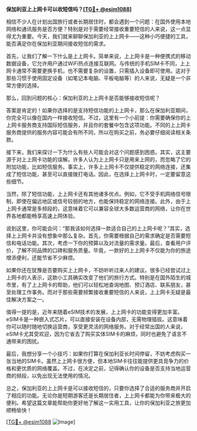 **保加利亚上上网卡可以收短信吗？[[TG💪+ @esim1088](https://t.me/s/esim1088)]**

相信不少人在计划出国旅行或者长期居住时，都会遇到一个问题：在国外使用本地网络和通讯服务是否方便？特别是对于需要经常接收重要短信的人来说，这一点显得尤为重要。今天，我们就来聊聊保加利亚的上上网卡——这种小巧便捷的工具，能否满足你在保加利亚期间接收短信的需求。

首先，让我们了解一下什么是上上网卡。简单来说，上上网卡是一种便携式的移动数据设备，它允许用户通过WiFi热点连接互联网。与传统的手机SIM卡不同，上上网卡通常不需要更换手机，也不需要复杂的设置，只需插入设备即可使用。这对于那些习惯于使用固定设备（如笔记本电脑、平板电脑等）的人来说，无疑是一个非常方便的选择。

那么，回到问题的核心：保加利亚的上上网卡是否能够接收短信呢？

答案是肯定的！如果你选择的是支持短信功能的上上网卡，那么在保加利亚期间，你完全可以像在国内一样接收短信。不过，这里有一个小前提：你需要确保你的上上网卡服务商支持国际短信服务，并且你的套餐中包含这项功能。不同的上上网卡服务商提供的服务内容可能会有所不同，所以在购买之前，务必要仔细阅读相关条款。

接下来，我们来探讨一下为什么有些人可能会对这个问题感到困惑。其实，这主要源于对上上网卡功能的误解。许多人认为上上网卡只是用来上网的，而忽略了它的附加功能，比如短信服务。事实上，许多上上网卡不仅提供稳定的网络连接，还集成了短信功能，甚至可以直接拨打电话。因此，在选择上上网卡时，一定要留意这些细节。

当然，除了短信功能，上上网卡还有其他诸多优点。例如，它不受手机网络信号限制，即使在偏远地区或信号较弱的地方，也能保持稳定的网络连接。此外，由于上上网卡通常是多频段的，这意味着它可以兼容全球大多数运营商的网络，让你在世界各地都能畅享高速上网体验。

说到这里，你可能会问：“那我该如何选择一款适合自己的上上网卡呢？”其实，选择上上网卡并没有想象中那么复杂。首先，你需要根据自己的需求确定是否需要短信和电话功能。其次，考虑一下你的预算以及对流量的需求量。最后，查看用户评价，了解不同品牌的口碑和服务质量。毕竟，一款好的上上网卡不仅能为你的旅途增添便利，还能节省不少麻烦。

如果你还在犹豫是否要购买上上网卡，不妨听听过来人的建议。很多已经尝试过上上网卡的人表示，这款小工具确实改变了他们的旅行方式。特别是在国外陌生的城市里，有了上上网卡的帮助，他们可以轻松地查询地图、预订酒店、联系朋友，甚至处理工作事务。而对于那些需要频繁接收重要短信的人来说，上上网卡无疑是最佳解决方案之一。

值得一提的是，近年来随着eSIM技术的发展，上上网卡的功能变得更加丰富。eSIM卡是一种嵌入式芯片，可以直接安装在设备内部，无需物理插拔。这意味着你可以随时随地切换运营商，享受更灵活的网络服务。对于经常出国的人来说，eSIM卡尤其受欢迎，因为它省去了购买实体SIM卡的麻烦，同时也避免了语言不通带来的困扰。

最后，我想分享一个小技巧：如果你打算在保加利亚长时间停留，不妨考虑购买一张当地的SIM卡。虽然上上网卡很方便，但本地SIM卡往往能提供更具竞争力的价格和更优质的网络覆盖。不过，在决定之前，记得确认你的设备是否支持当地运营商的频段，以免出现无法使用的情况。

总之，保加利亚的上上网卡是可以接收短信的，只要你选择了合适的服务商并开启了相应的功能。无论你是短期游客还是长期居住者，上上网卡都能为你带来极大的便利。希望这篇文章能帮助你更好地了解这一实用工具，让你的保加利亚之旅更加顺畅愉快！

[[TG💪+ @esim1088](https://t.me/s/esim1088) ![Image](https://i.postimg.cc/4NQfJmqS/Snipaste-2025-05-13-00-14-12.png)]